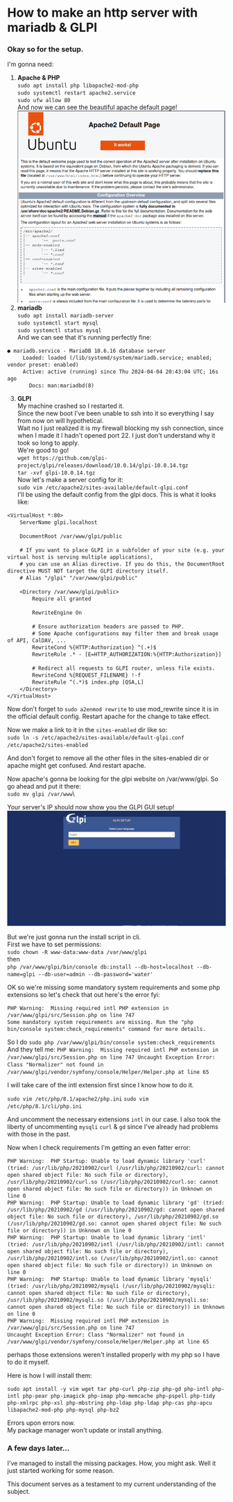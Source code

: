 # How to make an http server with mariadb & GLPI

### Okay so for the setup.

I'm gonna need:

1. **Apache & PHP**\
`sudo apt install php libapache2-mod-php`\
`sudo systemctl restart apache2.service`\
`sudo ufw allow 80`\
And now we can see the beautiful apache default page!\
![alt text](/assets/apache_greeting.png "Title")
2. **mariadb**\
`sudo apt install mariadb-server`\
`sudo systemctl start mysql`\
`sudo systemctl status mysql`\
And we can see that it's running perfectly fine:
```
● mariadb.service - MariaDB 10.6.16 database server
     Loaded: loaded (/lib/systemd/system/mariadb.service; enabled; vendor preset: enabled)
     Active: active (running) since Thu 2024-04-04 20:43:04 UTC; 16s ago
       Docs: man:mariadbd(8)
```
3. **GLPI**\
My machine crashed so I restarted it.\
Since the new boot I've been unable to ssh into it so everything I say from now on will hypothetical.\
Wait no I just realized it is my firewall blocking my ssh connection, since when I made it I hadn't opened port 22.
I just don't understand why it took so long to apply.\
We're good to go!\
`wget https://github.com/glpi-project/glpi/releases/download/10.0.14/glpi-10.0.14.tgz`\
`tar -xvf glpi-10.0.14.tgz`\
Now let's make a server config for it:\
`sudo vim /etc/apache2/sites-available/default-glpi.conf`\
I'll be using the default config from the glpi docs. This is what it looks like:
```
<VirtualHost *:80>
    ServerName glpi.localhost

    DocumentRoot /var/www/glpi/public

    # If you want to place GLPI in a subfolder of your site (e.g. your virtual host is serving multiple applications),
    # you can use an Alias directive. If you do this, the DocumentRoot directive MUST NOT target the GLPI directory itself.
    # Alias "/glpi" "/var/www/glpi/public"

    <Directory /var/www/glpi/public>
        Require all granted

        RewriteEngine On

        # Ensure authorization headers are passed to PHP.
        # Some Apache configurations may filter them and break usage of API, CalDAV, ...
        RewriteCond %{HTTP:Authorization} ^(.+)$
        RewriteRule .* - [E=HTTP_AUTHORIZATION:%{HTTP:Authorization}]

        # Redirect all requests to GLPI router, unless file exists.
        RewriteCond %{REQUEST_FILENAME} !-f
        RewriteRule ^(.*)$ index.php [QSA,L]
    </Directory>
</VirtualHost>
```

Now don't forget to `sudo a2enmod rewrite` to use mod_rewrite since it is in the official default config. Restart apache for the change to take effect.

Now we make a link to it in the `sites-enabled` dir like so:\
`sudo ln -s /etc/apache2/sites-available/default-glpi.conf /etc/apache2/sites-enabled`

And don't forget to remove all the other files in the sites-enabled dir or apache might get confused. And restart apache.

Now apache's gonna be looking for the glpi website on /var/www/glpi. So go ahead and put it there:\
`sudo mv glpi /var/www`\

Your server's IP should now show you the GLPI GUI setup!\
![alt text](/assets/glpi_setup_greeting.png "Title")

But we're just gonna run the install script in cli.\
First we have to set permissions:\
`sudo chown -R www-data:www-data /var/www/glpi`\
then\
`php /var/www/glpi/bin/console db:install --db-host=localhost --db-name=glpi --db-user=admin --db-password='water'`

OK so we're missing some mandatory system requirements and some php extensions so let's check that out here's the error fyi:
```
PHP Warning:  Missing required intl PHP extension in /var/www/glpi/src/Session.php on line 747
Some mandatory system requirements are missing. Run the "php bin/console system:check_requirements" command for more details.
```

So I do `sudo php /var/www/glpi/bin/console system:check_requirements`\
And they tell me:
`PHP Warning:  Missing required intl PHP extension in /var/www/glpi/src/Session.php on line 747
Uncaught Exception Error: Class "Normalizer" not found in /var/www/glpi/vendor/symfony/console/Helper/Helper.php at line 65`

I will take care of the intl extension first since I know how to do it.

`sudo vim /etc/php/8.1/apache2/php.ini`
`sudo vim /etc/php/8.1/cli/php.ini`

And uncomment the necessary extensions `intl` in our case. I also took the liberty of uncommenting `mysqli` `curl` & `gd` since I've already had problems with those in the past.

Now when I check requirements I'm getting an even fatter error:
```
PHP Warning:  PHP Startup: Unable to load dynamic library 'curl' (tried: /usr/lib/php/20210902/curl (/usr/lib/php/20210902/curl: cannot open shared object file: No such file or directory), /usr/lib/php/20210902/curl.so (/usr/lib/php/20210902/curl.so: cannot open shared object file: No such file or directory)) in Unknown on line 0
PHP Warning:  PHP Startup: Unable to load dynamic library 'gd' (tried: /usr/lib/php/20210902/gd (/usr/lib/php/20210902/gd: cannot open shared object file: No such file or directory), /usr/lib/php/20210902/gd.so (/usr/lib/php/20210902/gd.so: cannot open shared object file: No such file or directory)) in Unknown on line 0
PHP Warning:  PHP Startup: Unable to load dynamic library 'intl' (tried: /usr/lib/php/20210902/intl (/usr/lib/php/20210902/intl: cannot open shared object file: No such file or directory), /usr/lib/php/20210902/intl.so (/usr/lib/php/20210902/intl.so: cannot open shared object file: No such file or directory)) in Unknown on line 0
PHP Warning:  PHP Startup: Unable to load dynamic library 'mysqli' (tried: /usr/lib/php/20210902/mysqli (/usr/lib/php/20210902/mysqli: cannot open shared object file: No such file or directory), /usr/lib/php/20210902/mysqli.so (/usr/lib/php/20210902/mysqli.so: cannot open shared object file: No such file or directory)) in Unknown on line 0
PHP Warning:  Missing required intl PHP extension in /var/www/glpi/src/Session.php on line 747
Uncaught Exception Error: Class "Normalizer" not found in /var/www/glpi/vendor/symfony/console/Helper/Helper.php at line 65
```

perhaps those extensions weren't installed properly with my php so I have to do it myself.

Here is how I will install them:
```
sudo apt install -y vim wget tar php-curl php-zip php-gd php-intl php-intl php-pear php-imagick php-imap php-memcache php-pspell php-tidy php-xmlrpc php-xsl php-mbstring php-ldap php-ldap php-cas php-apcu libapache2-mod-php php-mysql php-bz2
```

Errors upon errors now.\
My package manager won't update or install anything.

### A few days later...

I've managed to install the missing packages. How, you might ask. Well it just started working for some reason.

This document serves as a testament to my current understanding of the subject.